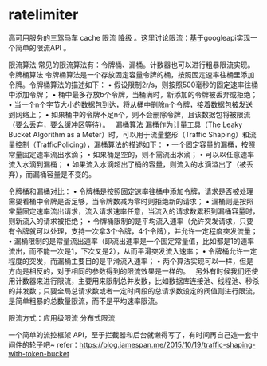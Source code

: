 # ratelimiter
高可用服务的三驾马车 cache 限流 降级 。这里讨论限流：基于googleapi实现一个简单的限流API 。

   限流算法
	常见的限流算法有：令牌桶、漏桶。计数器也可以进行粗暴限流实现。
	令牌桶算法
    令牌桶算法是一个存放固定容量令牌的桶，按照固定速率往桶里添加令牌。令牌桶算法的描述如下：
    • 假设限制2r/s，则按照500毫秒的固定速率往桶中添加令牌；
    • 桶中最多存放b个令牌，当桶满时，新添加的令牌被丢弃或拒绝；
    • 当一个n个字节大小的数据包到达，将从桶中删除n个令牌，接着数据包被发送到网络上；
    • 如果桶中的令牌不足n个，则不会删除令牌，且该数据包将被限流（要么丢弃，要么缓冲区等待）。
     
    漏桶算法
    漏桶作为计量工具（The Leaky Bucket Algorithm as a Meter）时，可以用于流量整形（Traffic Shaping）和流量控制（TrafficPolicing），漏桶算法的描述如下：
    • 一个固定容量的漏桶，按照常量固定速率流出水滴；
    • 如果桶是空的，则不需流出水滴；
    • 可以以任意速率流入水滴到漏桶；
    • 如果流入水滴超出了桶的容量，则流入的水滴溢出了（被丢弃），而漏桶容量是不变的。
    
   令牌桶和漏桶对比：
    • 令牌桶是按照固定速率往桶中添加令牌，请求是否被处理需要看桶中令牌是否足够，当令牌数减为零时则拒绝新的请求；
    • 漏桶则是按照常量固定速率流出请求，流入请求速率任意，当流入的请求数累积到漏桶容量时，则新流入的请求被拒绝；
    • 令牌桶限制的是平均流入速率（允许突发请求，只要有令牌就可以处理，支持一次拿3个令牌，4个令牌），并允许一定程度突发流量；
    • 漏桶限制的是常量流出速率（即流出速率是一个固定常量值，比如都是1的速率流出，而不能一次是1，下次又是2），从而平滑突发流入速率；
    • 令牌桶允许一定程度的突发，而漏桶主要目的是平滑流入速率；
    • 两个算法实现可以一样，但是方向是相反的，对于相同的参数得到的限流效果是一样的。
     
    另外有时候我们还使用计数器来进行限流，主要用来限制总并发数，比如数据库连接池、线程池、秒杀的并发数；只要全局总请求数或者一定时间段的总请求数设定的阀值则进行限流，是简单粗暴的总数量限流，而不是平均速率限流。

   限流方式：应用级限流  分布式限流

   一个简单的流控框架 API，至于拦截器和后台就懒得写了，有时间再自己造一套中间件的轮子吧~
   refer：https://blog.jamespan.me/2015/10/19/traffic-shaping-with-token-bucket


